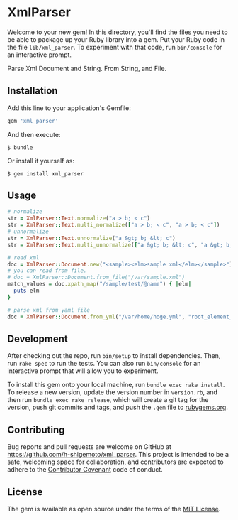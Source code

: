 # XmlParser

Welcome to your new gem! In this directory, you'll find the files you need to be able to package up your Ruby library into a gem. Put your Ruby code in the file `lib/xml_parser`. To experiment with that code, run `bin/console` for an interactive prompt.

Parse Xml Document and String.
From String, and File.

## Installation

Add this line to your application's Gemfile:

```ruby
gem 'xml_parser'
```

And then execute:

    $ bundle

Or install it yourself as:

    $ gem install xml_parser

## Usage

```ruby
# normalize
str = XmlParser::Text.normalize("a > b; < c")
str = XmlParser::Text.multi_normalize(["a > b; < c", "a > b; < c"])
# unnormalize
str = XmlParser::Text.unnormalize("a &gt; b; &lt; c")
str = XmlParser::Text.multi_unnormalize(["a &gt; b; &lt; c", "a &gt; b; &lt; c"])

# read xml
doc = XmlParser::Document.new("<sample><elm>sample xml</elm></sample>")
# you can read from file.
# doc = XmlParser::Document.from_file("/var/sample.xml")
match_values = doc.xpath_map("/sample/test/@name") { |elm|
  puts elm
}

# parse xml from yaml file
doc = XmlParser::Document.from_yml("/var/home/hoge.yml", "root_element_name", "default_attr_name")
```

## Development

After checking out the repo, run `bin/setup` to install dependencies. Then, run `rake spec` to run the tests. You can also run `bin/console` for an interactive prompt that will allow you to experiment.

To install this gem onto your local machine, run `bundle exec rake install`. To release a new version, update the version number in `version.rb`, and then run `bundle exec rake release`, which will create a git tag for the version, push git commits and tags, and push the `.gem` file to [rubygems.org](https://rubygems.org).

## Contributing

Bug reports and pull requests are welcome on GitHub at https://github.com/h-shigemoto/xml_parser. This project is intended to be a safe, welcoming space for collaboration, and contributors are expected to adhere to the [Contributor Covenant](contributor-covenant.org) code of conduct.


## License

The gem is available as open source under the terms of the [MIT License](http://opensource.org/licenses/MIT).

